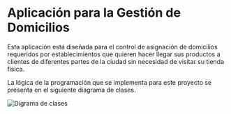 # Aplicación para la Gestión de Domicilios

Esta aplicación está diseñada para el control de asignación de domicilios requeridos por establecimientos que quieren hacer llegar sus productos a clientes de diferentes partes de la ciudad sin necesidad de visitar su tienda física.

La lógica de la programación que se implementa para este proyecto se presenta en el siguiente diagrama de clases.

![Digrama de clases](./img/class_diagram.jpg)

